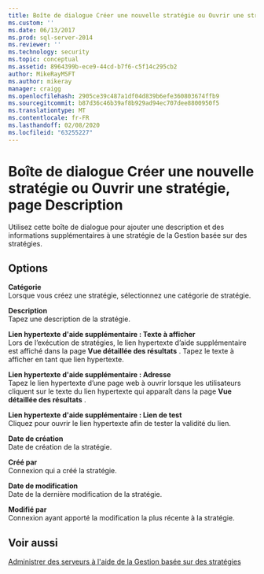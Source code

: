 ```yaml
---
title: Boîte de dialogue Créer une nouvelle stratégie ou Ouvrir une stratégie, page Description | Microsoft Docs
ms.custom: ''
ms.date: 06/13/2017
ms.prod: sql-server-2014
ms.reviewer: ''
ms.technology: security
ms.topic: conceptual
ms.assetid: 8964399b-ece9-44cd-b7f6-c5f14c295cb2
author: MikeRayMSFT
ms.author: mikeray
manager: craigg
ms.openlocfilehash: 2905ce39c487a1df04d839b6efe360803674ffb9
ms.sourcegitcommit: b87d36c46b39af8b929ad94ec707dee8800950f5
ms.translationtype: MT
ms.contentlocale: fr-FR
ms.lasthandoff: 02/08/2020
ms.locfileid: "63255227"
---
```

# <a name="create-new-policy-or-open-policy-dialog-box-description-page"></a>Boîte de dialogue Créer une nouvelle stratégie ou Ouvrir une stratégie, page Description
  Utilisez cette boîte de dialogue pour ajouter une description et des informations supplémentaires à une stratégie de la Gestion basée sur des stratégies.  
  
## <a name="options"></a>Options  
 **Catégorie**  
 Lorsque vous créez une stratégie, sélectionnez une catégorie de stratégie.  
  
 **Description**  
 Tapez une description de la stratégie.  
  
 **Lien hypertexte d'aide supplémentaire : Texte à afficher**  
 Lors de l’exécution de stratégies, le lien hypertexte d’aide supplémentaire est affiché dans la page **Vue détaillée des résultats** . Tapez le texte à afficher en tant que lien hypertexte.  
  
 **Lien hypertexte d'aide supplémentaire : Adresse**  
 Tapez le lien hypertexte d’une page web à ouvrir lorsque les utilisateurs cliquent sur le texte du lien hypertexte qui apparaît dans la page **Vue détaillée des résultats** .  
  
 **Lien hypertexte d'aide supplémentaire : Lien de test**  
 Cliquez pour ouvrir le lien hypertexte afin de tester la validité du lien.  
  
 **Date de création**  
 Date de création de la stratégie.  
  
 **Créé par**  
 Connexion qui a créé la stratégie.  
  
 **Date de modification**  
 Date de la dernière modification de la stratégie.  
  
 **Modifié par**  
 Connexion ayant apporté la modification la plus récente à la stratégie.  
  
## <a name="see-also"></a>Voir aussi  
 [Administrer des serveurs à l'aide de la Gestion basée sur des stratégies](administer-servers-by-using-policy-based-management.md)  
  
  
